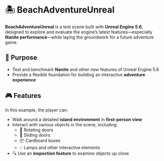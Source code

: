 # 🏝️ BeachAdventureUnreal

**BeachAdventureUnreal** is a test scene built with **Unreal Engine 5.6**, designed to explore and evaluate the engine’s latest features—especially **Nanite performance**—while laying the groundwork for a future adventure game.

## 🎯 Purpose

- Test and benchmark **Nanite** and other new features of Unreal Engine 5.6  
- Provide a flexible foundation for building an interactive **adventure experience**

## 🎮 Features

In this example, the player can:

- Walk around a detailed **island environment** in **first-person view**
- Interact with various objects in the scene, including:
  - 🚪 Rotating doors  
  - 🚪 Sliding doors  
  - 📦 Cardboard boxes  
  - 💡 Lamps and other interactive elements
- 🔍 Use an **inspection feature** to examine objects up close
